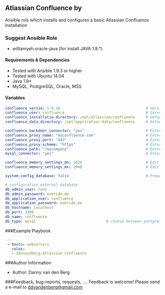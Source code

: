## Atlassian Confluence by 

Ansible rols which installs and configures a basic Atlassian Confluence Installation

### Suggest Ansible Role

 - williamyeh.oracle-java (for install JAVA 1.8.*)


#### Requirements & Dependencies
- Tested with Ansible 1.9.3 or higher
- Tested with Ubuntu 14.04
- Java 1.8*
- MySQL, PostgreSQL, Oracle, MSS


#### Variables

```yaml
confluence_versie: 5.8.10 										# Version of Confluence Installation
confluence_user: confluence 									# Server user that runs and stops Confluence
confluence_installatie_directory: /opt/atlassian/confluence 	# Default Installation Directory
confluence_data_directory: /opt/application-data/confluence 	# Default Data Directory

confluence_backdoor_connector: "yes"  							# Enter and change yes when you want to use a backdoor connector
confluence_proxy_name: "myconfluence.com" 						# Enter and change your proxyName
confluence_proxy_port: "443" 									# Enter and change your proxyPort
confluence_proxy_scheme: "https"								# Enter and change your proxyScheme
confluence_path: "/mycompany"									# Enter and change  path if you want to use it
mysql_connector: "yes"											# Enter yes when you use MySQL as database

confluence_memory_settings_mn: 1024 							# Edit value for a different memory settings		
confluence_memory_settings_mx: 2048								# Edit value for a different memory settings

system_config_database: false                                   # Prepare application and external database

# configuration external database
db_admin_user: root
db_admin_password: overide_me
db_application_user: confluence
db_application_password: overide_me
db_hostname: localhost
db_port: 3306
db_name: confluence
db_type: mysql                                # choose between postgres and mysql
```


###Example Playbook
```yaml
---
 - hosts: webservers
   roles:
   - dannyvdberg.Atlassian-Confluence
```


###Author Information
- Author:		Danny van den Berg


###Feedback, bug-reports, requests, ....
Feedback is welcome! Please send a e-mail to ddvandenberg@gmail.com


